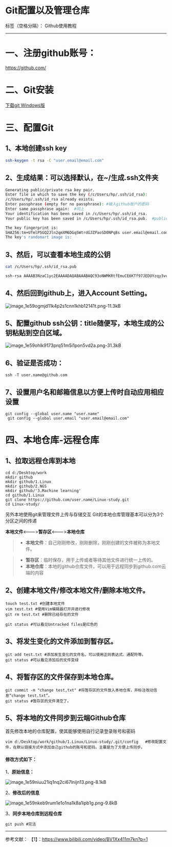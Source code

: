﻿# Git配置以及管理仓库

标签（空格分隔）： Github使用教程

---

# 一、注册github账号：

https://github.com/

# 二、Git安装

[下载git Windows版](https://github.com/git-for-windows/git/releases/download/v2.26.0.windows.1/Git-2.26.0-64-bit.exe)

# 三、配置Git

## 1、本地创建ssh key

```bash
ssh-keygen -t rsa -C "user.email@email.com"
```

## 2、生成结果：可以选择默认，在~/生成.ssh文件夹

```bash
Generating public/private rsa key pair.
Enter file in which to save the key (/c/Users/hp/.ssh/id_rsa):
/c/Users/hp/.ssh/id_rsa already exists.
Enter passphrase (empty for no passphrase): #输入github账户的密码
Enter same passphrase again:  #同上
Your identification has been saved in /c/Users/hp/.ssh/id_rsa.
Your public key has been saved in /c/Users/hp/.ssh/id_rsa.pub.  #public key 保存在/c/Users/hp/.ssh/id_rsa.pub

The key fingerprint is:
SHA256:tm+UfmlP5GQ2Jln2qmXM6DGq5WtrdGJZPaoSD0NPq8s user.email@email.com
The key's randomart image is:
```
## 3、然后，可以查看本地生成的公钥 

```bash
cat /c/Users/hp/.ssh/id_rsa.pub

ssh-rsa AAAAB3NzaC1yc2EAAAADAQABAAABAQC93oNWMKRtfEmuCE6KTf97JEDUYzqy3vuPOyuE7NGuImBuu797PdrU7rz7jGEVpjhtmuXN1woiKj7GKWNsVU0QRldMD5D5WkhunmFBajZnoYEK97Fkyt/ZHvpSlBJxzcqW1ToifzQU80+wOlATDTNG7/kE/8EnKMGhz7tIVI895r4/U7UuDnYz0EGOYFOPV0kFipUgqHs/U5LpmN/CLVbFjZccGy0CAyEEF534xKJl7aXEoxTTAqdTjwnjBFpUzPWZrUw6DpxRxIRD4Oy48ln44EJAGupliFP6tINdqhQUkwLhY95c22Y6x+BYfdBvgd5/sM7yiG5JVZ3vsHXr+NMV user.email@email.com
```
## 4、然后回到github上，进入Account Setting。

![image_1e59ogmjd11k4p2s1cnn1khb12141t.png-11.3kB][1]

## 5、配置github ssh公钥：title随便写，本地生成的公钥粘贴到空白区域。

![image_1e59ohlk9173prq51m5i1pon5vd2a.png-31.3kB][2]

## 6、验证是否成功：

```
ssh -T user.name@github.com
```

## 7、设置用户名和邮箱信息以方便上传时自动应用相应设置

```
git config --global user.name "user.name"
 git config --global user.email "user.email@email.com"
```

# 四、本地仓库-远程仓库

## 1、拉取远程仓库到本地
```git-bash
cd d:/Desktop/work
mkdir github
mkdir github/1.Linux
mkdir github/2.NGS
mkdir github/'3.Machine learning'
cd github/1.Linux
git clone https://github.com/user.name/Linux-study.git
cd Linux-study/
```
另外本地使用git来管理文件上传与存储交互
Git的本地仓库管理基本可以分为3个分区之间的传递

**本地文件**<--->**暂存区**<--->**本地仓库**

> * **本地文件**：自己刚刚修改，刚刚删除，刚刚创建的文件被称为本地文件。
    
> * **暂存区**：临时保存，用于上传或者等待其他文件进行统一上传的。
> * **本地仓库**：本地的github仓库文件，可以用于远程同步到github.com云端的内容

## 2、创建本地文件/修改本地文件/删除本地文件。
```git-bash
touch test.txt #创建本地文件
vim test.txt #使用Vim编辑器打开并进行修改
git rm test.txt #删除已经存在的文件

git status #可以看见Untracked files是红色的
```
## 3、将发生变化的文件添加到暂存区。

```git-bash
git add test.txt #添加发生变化的文件名，可以使用正则表达式、通配符等。
git status #可以看见添加后的文件变绿
```

## 4、将暂存区的文件保存到本地仓库。

```git-bash
git commit -m "change test,txt" #将暂存区的文件放入本地仓库，并标注改动信息“change test.txt”。
git status #暂存区的文件清空了。
```

## 5、将本地的文件同步到云端Github仓库

首先修改本地的仓库配置，使其能够使用自行记录登录账号和密码
```git-bash
vim d:/Desktop/work/github/1.Linux/Linux-study/.git/config   #修改配置文件，在默认链接方式中添加自己github的账号和密码，主要是为了方便上传同步。
```

#### **修改方式如下：**

1、**原始信息：**

![image_1e59niuu21iq1nq2ci67lnijn13.png-8.1kB][3]

2、**修改后的信息**

![image_1e59nkeb9rum1e1o1na1k8a1ipb1g.png-9.8kB][4]

3、**同步本地仓库到远程仓库**
```git-bash
git push #完活
```

----

参考文献：
【1】：https://www.bilibili.com/video/BV1Xx411m7kn?p=1


  [1]: http://static.zybuluo.com/czc/8o2s19hy8dry28d9hrw0pvhz/image_1e59ogmjd11k4p2s1cnn1khb12141t.png
  [2]: http://static.zybuluo.com/czc/uigvlnswte0ypizt8x2pd0hx/image_1e59ohlk9173prq51m5i1pon5vd2a.png
  [3]: http://static.zybuluo.com/czc/c063cmc8se5ydl31ejy89i7f/image_1e59niuu21iq1nq2ci67lnijn13.png
  [4]: http://static.zybuluo.com/czc/iipk9e9lwv0dbxy9qnpmv177/image_1e59nkeb9rum1e1o1na1k8a1ipb1g.png